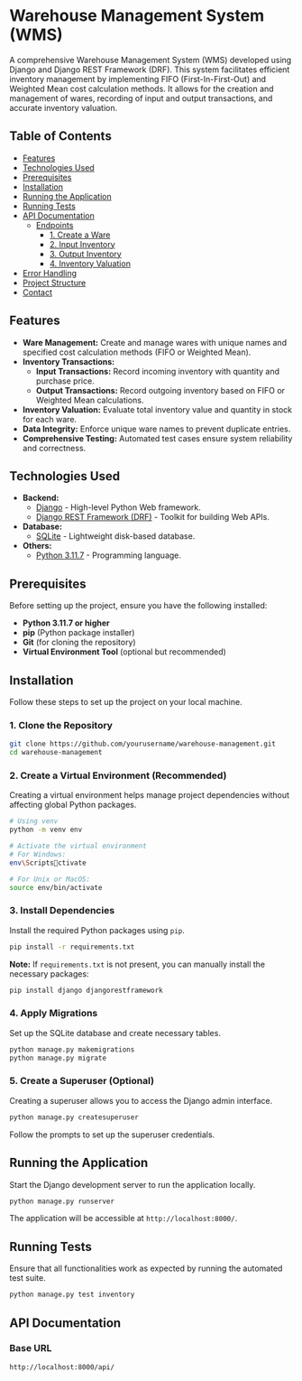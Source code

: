 
# Warehouse Management System (WMS)

A comprehensive Warehouse Management System (WMS) developed using Django and Django REST Framework (DRF). This system facilitates efficient inventory management by implementing FIFO (First-In-First-Out) and Weighted Mean cost calculation methods. It allows for the creation and management of wares, recording of input and output transactions, and accurate inventory valuation.

## Table of Contents

- [Features](#features)
- [Technologies Used](#technologies-used)
- [Prerequisites](#prerequisites)
- [Installation](#installation)
- [Running the Application](#running-the-application)
- [Running Tests](#running-tests)
- [API Documentation](#api-documentation)
  - [Endpoints](#endpoints)
    - [1. Create a Ware](#1-create-a-ware)
    - [2. Input Inventory](#2-input-inventory)
    - [3. Output Inventory](#3-output-inventory)
    - [4. Inventory Valuation](#4-inventory-valuation)
- [Error Handling](#error-handling)
- [Project Structure](#project-structure)
- [Contact](#contact)

## Features

- **Ware Management:** Create and manage wares with unique names and specified cost calculation methods (FIFO or Weighted Mean).
- **Inventory Transactions:**
  - **Input Transactions:** Record incoming inventory with quantity and purchase price.
  - **Output Transactions:** Record outgoing inventory based on FIFO or Weighted Mean calculations.
- **Inventory Valuation:** Evaluate total inventory value and quantity in stock for each ware.
- **Data Integrity:** Enforce unique ware names to prevent duplicate entries.
- **Comprehensive Testing:** Automated test cases ensure system reliability and correctness.

## Technologies Used

- **Backend:**
  - [Django](https://www.djangoproject.com/) - High-level Python Web framework.
  - [Django REST Framework (DRF)](https://www.django-rest-framework.org/) - Toolkit for building Web APIs.
- **Database:**
  - [SQLite](https://www.sqlite.org/index.html) - Lightweight disk-based database.
- **Others:**
  - [Python 3.11.7](https://www.python.org/) - Programming language.

## Prerequisites

Before setting up the project, ensure you have the following installed:

- **Python 3.11.7 or higher**
- **pip** (Python package installer)
- **Git** (for cloning the repository)
- **Virtual Environment Tool** (optional but recommended)

## Installation

Follow these steps to set up the project on your local machine.

### 1. Clone the Repository

```bash
git clone https://github.com/yourusername/warehouse-management.git
cd warehouse-management
```

### 2. Create a Virtual Environment (Recommended)

Creating a virtual environment helps manage project dependencies without affecting global Python packages.

```bash
# Using venv
python -m venv env

# Activate the virtual environment
# For Windows:
env\Scriptsctivate

# For Unix or MacOS:
source env/bin/activate
```

### 3. Install Dependencies

Install the required Python packages using `pip`.

```bash
pip install -r requirements.txt
```

**Note:** If `requirements.txt` is not present, you can manually install the necessary packages:

```bash
pip install django djangorestframework
```

### 4. Apply Migrations

Set up the SQLite database and create necessary tables.

```bash
python manage.py makemigrations
python manage.py migrate
```

### 5. Create a Superuser (Optional)

Creating a superuser allows you to access the Django admin interface.

```bash
python manage.py createsuperuser
```

Follow the prompts to set up the superuser credentials.

## Running the Application

Start the Django development server to run the application locally.

```bash
python manage.py runserver
```

The application will be accessible at `http://localhost:8000/`.

## Running Tests

Ensure that all functionalities work as expected by running the automated test suite.

```bash
python manage.py test inventory
```

## API Documentation

### Base URL

```
http://localhost:8000/api/
```
